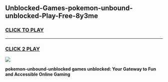 
## Unblocked-Games-pokemon-unbound-unblocked-Play-Free-8y3me
<h3>
<a href="https://premium76.site?title=pokemon-unbound-unblocked&ref=12A">CLICK TO PLAY</a></h3>
<hr>

<h3>
<a href="https://premium76.site?title=pokemon-unbound-unblocked&ref=12A">CLICK 2 PLAY</a>
  
</h3>

<a href="https://premium76.site?title=pokemon-unbound-unblocked&ref=12A"><img src="https://clearcache.store/games.png"></a>


**pokemon-unbound-unblocked games unblocked: Your Gateway to Fun and Accessible Online Gaming**

